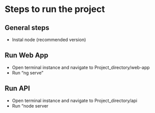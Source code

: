# Steps to run the project

## General steps

-   Instal node (recommended version)

## Run Web App

-   Open terminal instance and navigate to Project_directory/web-app
-   Run “ng serve”

## Run API

-   Open terminal instance and navigate to Project_directory/api
-   Run “node server
